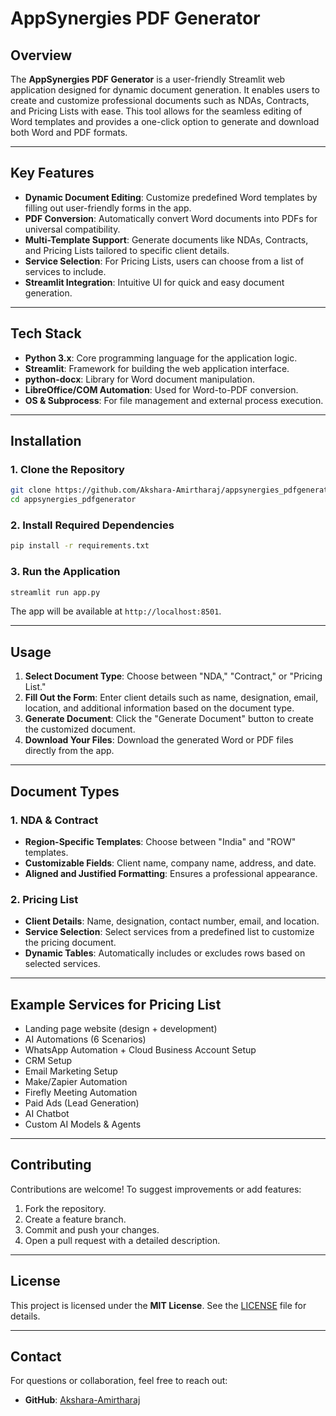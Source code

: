 

# AppSynergies PDF Generator

## Overview

The **AppSynergies PDF Generator** is a user-friendly Streamlit web application designed for dynamic document generation. It enables users to create and customize professional documents such as NDAs, Contracts, and Pricing Lists with ease. This tool allows for the seamless editing of Word templates and provides a one-click option to generate and download both Word and PDF formats.

---

## Key Features

- **Dynamic Document Editing**: Customize predefined Word templates by filling out user-friendly forms in the app.
- **PDF Conversion**: Automatically convert Word documents into PDFs for universal compatibility.
- **Multi-Template Support**: Generate documents like NDAs, Contracts, and Pricing Lists tailored to specific client details.
- **Service Selection**: For Pricing Lists, users can choose from a list of services to include.
- **Streamlit Integration**: Intuitive UI for quick and easy document generation.

---

## Tech Stack

- **Python 3.x**: Core programming language for the application logic.
- **Streamlit**: Framework for building the web application interface.
- **python-docx**: Library for Word document manipulation.
- **LibreOffice/COM Automation**: Used for Word-to-PDF conversion.
- **OS & Subprocess**: For file management and external process execution.

---

## Installation

### 1. Clone the Repository
```bash
git clone https://github.com/Akshara-Amirtharaj/appsynergies_pdfgenerator.git
cd appsynergies_pdfgenerator
```

### 2. Install Required Dependencies
```bash
pip install -r requirements.txt
```

### 3. Run the Application
```bash
streamlit run app.py
```

The app will be available at `http://localhost:8501`.

---

## Usage

1. **Select Document Type**: Choose between "NDA," "Contract," or "Pricing List."
2. **Fill Out the Form**: Enter client details such as name, designation, email, location, and additional information based on the document type.
3. **Generate Document**: Click the "Generate Document" button to create the customized document.
4. **Download Your Files**: Download the generated Word or PDF files directly from the app.

---

## Document Types

### 1. NDA & Contract
- **Region-Specific Templates**: Choose between "India" and "ROW" templates.
- **Customizable Fields**: Client name, company name, address, and date.
- **Aligned and Justified Formatting**: Ensures a professional appearance.

### 2. Pricing List
- **Client Details**: Name, designation, contact number, email, and location.
- **Service Selection**: Select services from a predefined list to customize the pricing document.
- **Dynamic Tables**: Automatically includes or excludes rows based on selected services.

---

## Example Services for Pricing List

- Landing page website (design + development)
- AI Automations (6 Scenarios)
- WhatsApp Automation + Cloud Business Account Setup
- CRM Setup
- Email Marketing Setup
- Make/Zapier Automation
- Firefly Meeting Automation
- Paid Ads (Lead Generation)
- AI Chatbot
- Custom AI Models & Agents

---

## Contributing

Contributions are welcome! To suggest improvements or add features:
1. Fork the repository.
2. Create a feature branch.
3. Commit and push your changes.
4. Open a pull request with a detailed description.

---

## License

This project is licensed under the **MIT License**. See the [LICENSE](LICENSE) file for details.

---

## Contact

For questions or collaboration, feel free to reach out:

- **GitHub**: [Akshara-Amirtharaj](https://github.com/Akshara-Amirtharaj)

